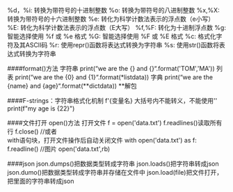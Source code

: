 %d，%i: 转换为带符号的十进制整数
%o: 转换为带符号的八进制整数
%x,%X: 转换为带符号的十六进制整数
%e: 转化为科学计数法表示的浮点数（e小写）
%E: 转化为科学计数法表示的浮点数（E大写）
%f,%F: 转化为十进制浮点数
%g: 智能选择使用 %f 或 %e 格式
%G: 智能选择使用 %F 或 %E 格式
%c: 格式化字符及其ASCII码
%r: 使用repr()函数将表达式转换为字符串
%s: 使用str()函数将表达式转换为字符串


####format()方法
字符串 print(“we are the {} and {}“.format('TOM','MA'))
列表 print(“we are the {0} and {1}“.format(*listdata))
字典 print(“we are the {name} and {age}“.format(**dictdata)) **解包

####F-strings：字符串格式化机制
f'{变量名}   大括号内不能转义，不能使用'\'
print(f"my age is {22}")

####文件打开
open()方法 打开文件
f = open('data.txt')
f.readlines()读取所有行
f.close()
//或者  
with语句块，打开文件操作后自动关闭文件
with open('data.txt') as f:
f.readline()
//图片 open('data.txt',rb)

####json
json.dumps()把数据类型转成字符串
json.loads()把字符串转成json
json.dumo()把数据类型转成字符串并存储在文件中
json.load(file)把文件打开，把里面的字符串转成json
